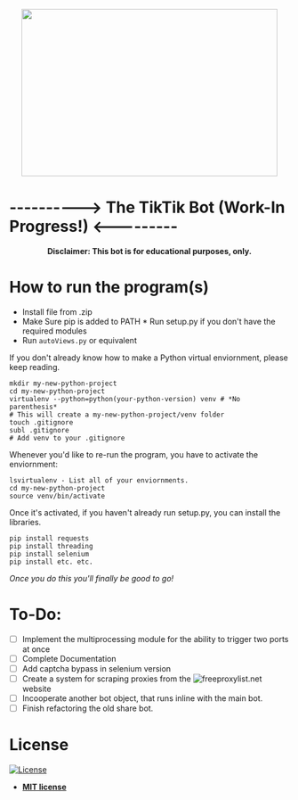 <p align="center">
  <img width="460" height="300" src="https://tricolortimes.com/wp-content/uploads/2020/02/Reviews_Larsen-Whitnie_TikTok.svg">

# ---------->     The TikTik Bot (Work-In Progress!)      <---------

<b><p align="center">Disclaimer: This bot is for educational purposes, only.</p></b>

# How to run the program(s)

* Install file from .zip
* Make Sure pip is added to PATH
* Run setup.py if you don't have the required modules
* Run `autoViews.py` or equivalent

If you don't already know how to make a Python virtual enviornment, please keep reading.
```
mkdir my-new-python-project
cd my-new-python-project
virtualenv --python=python(your-python-version) venv # *No parenthesis*
# This will create a my-new-python-project/venv folder
touch .gitignore
subl .gitignore
# Add venv to your .gitignore
```
Whenever you'd like to re-run the program, you have to activate the enviornment:
```
lsvirtualenv - List all of your enviornments.
cd my-new-python-project
source venv/bin/activate
```
Once it's activated, if you haven't already run setup.py, you can install the libraries.
```
pip install requests
pip install threading
pip install selenium
pip install etc. etc.
```
*Once you do this you'll finally be good to go!*

# To-Do:

- [ ] Implement the multiprocessing module for the ability to trigger two ports at once
- [ ] Complete Documentation
- [ ] Add captcha bypass in selenium version
- [ ] Create a system for scraping proxies from the ![freeproxylist.net](freeproxylist.net) website
- [ ] Incooperate another bot object, that runs inline with the main bot.
- [ ] Finish refactoring the old share bot. 

# License

[![License](http://img.shields.io/:license-mit-blue.svg?style=flat-square)](http://badges.mit-license.org)

- **[MIT license](http://opensource.org/licenses/mit-license.php)**
